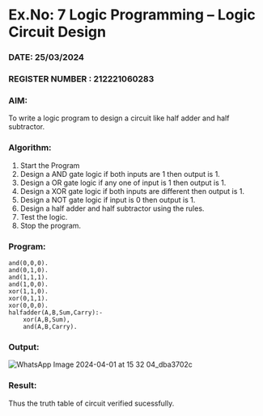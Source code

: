 # Ex.No: 7  Logic Programming –  Logic Circuit Design
### DATE:  25/03/2024                                                                        
### REGISTER NUMBER : 212221060283
### AIM: 
To write a logic program to design a circuit like half adder and half subtractor.
###  Algorithm:
1. Start the Program
2. Design a AND gate logic if both inputs are 1 then output is 1.
3. Design a OR gate logic if any one of input is 1 then output is 1.
4. Design a XOR gate logic if both inputs are different then output is 1.
5. Design a NOT gate logic if input is 0 then output is 1.
6. Design a half adder and half subtractor using the rules.
7. Test the logic.
8. Stop the program.

### Program:
```
and(0,0,0).
and(0,1,0).
and(1,1,1).
and(1,0,0).
xor(1,1,0).
xor(0,1,1).
xor(0,0,0).
halfadder(A,B,Sum,Carry):-
    xor(A,B,Sum),
    and(A,B,Carry).
```
### Output:
![WhatsApp Image 2024-04-01 at 15 32 04_dba3702c](https://github.com/Thirugnanaselvan/AI_Lab_2023-24/assets/160720772/81756ff6-9dff-4878-9761-b9bddebcb1e4)
### Result:
Thus the truth table of circuit verified sucessfully.

